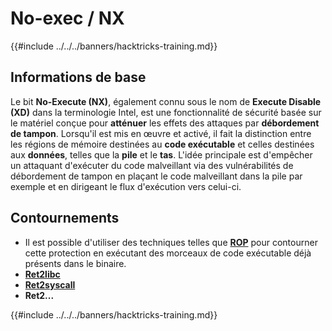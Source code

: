 # No-exec / NX

{{#include ../../../banners/hacktricks-training.md}}

## Informations de base

Le bit **No-Execute (NX)**, également connu sous le nom de **Execute Disable (XD)** dans la terminologie Intel, est une fonctionnalité de sécurité basée sur le matériel conçue pour **atténuer** les effets des attaques par **débordement de tampon**. Lorsqu'il est mis en œuvre et activé, il fait la distinction entre les régions de mémoire destinées au **code exécutable** et celles destinées aux **données**, telles que la **pile** et le **tas**. L'idée principale est d'empêcher un attaquant d'exécuter du code malveillant via des vulnérabilités de débordement de tampon en plaçant le code malveillant dans la pile par exemple et en dirigeant le flux d'exécution vers celui-ci.

## Contournements

- Il est possible d'utiliser des techniques telles que [**ROP**](../stack-overflow/rop-return-oriented-programing.md) pour contourner cette protection en exécutant des morceaux de code exécutable déjà présents dans le binaire.
- [**Ret2libc**](../stack-overflow/ret2lib/index.html)
- [**Ret2syscall**](../stack-overflow/rop-syscall-execv.md)
- **Ret2...**

{{#include ../../../banners/hacktricks-training.md}}
